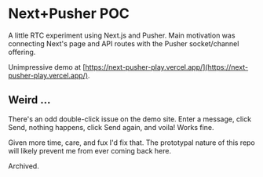 # Next+Pusher POC

A little RTC experiment using Next.js and Pusher. Main motivation was connecting Next's page and API routes with the Pusher socket/channel offering.

Unimpressive demo at [https://next-pusher-play.vercel.app/](https://next-pusher-play.vercel.app/).

## Weird ...

There's an odd double-click issue on the demo site. Enter a message, click Send, nothing happens, click Send again, and voila! Works fine.

Given more time, care, and fux I'd fix that. The prototypal nature of this repo will likely prevent me from ever coming back here.

Archived.

